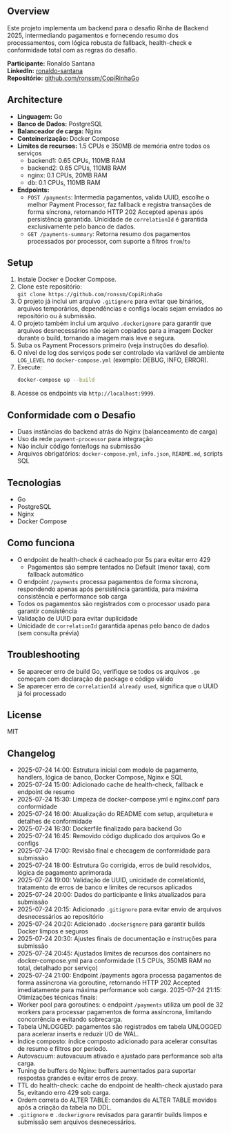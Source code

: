 ## Overview

Este projeto implementa um backend para o desafio Rinha de Backend 2025, intermediando pagamentos e fornecendo resumo dos processamentos, com lógica robusta de fallback, health-check e conformidade total com as regras do desafio.

**Participante:** Ronaldo Santana  
**LinkedIn:** [ronaldo-santana](https://www.linkedin.com/in/ronaldo-santana/)  
**Repositório:** [github.com/ronssm/CopiRinhaGo](https://github.com/ronssm/CopiRinhaGo)

## Architecture

- **Linguagem:** Go
- **Banco de Dados:** PostgreSQL
- **Balanceador de carga:** Nginx
- **Conteinerização:** Docker Compose
- **Limites de recursos:** 1.5 CPUs e 350MB de memória entre todos os serviços
  - backend1: 0.65 CPUs, 110MB RAM
  - backend2: 0.65 CPUs, 110MB RAM
  - nginx: 0.1 CPUs, 20MB RAM
  - db: 0.1 CPUs, 110MB RAM
- **Endpoints:**
  - `POST /payments`: Intermedia pagamentos, valida UUID, escolhe o melhor Payment Processor, faz fallback e registra transações de forma síncrona, retornando HTTP 202 Accepted apenas após persistência garantida. Unicidade de `correlationId` é garantida exclusivamente pelo banco de dados.
  - `GET /payments-summary`: Retorna resumo dos pagamentos processados por processor, com suporte a filtros `from`/`to`

## Setup

1. Instale Docker e Docker Compose.
2. Clone este repositório:  
   `git clone https://github.com/ronssm/CopiRinhaGo`
3. O projeto já inclui um arquivo `.gitignore` para evitar que binários, arquivos temporários, dependências e configs locais sejam enviados ao repositório ou à submissão.
4. O projeto também inclui um arquivo `.dockerignore` para garantir que arquivos desnecessários não sejam copiados para a imagem Docker durante o build, tornando a imagem mais leve e segura.
5. Suba os Payment Processors primeiro (veja instruções do desafio).
6. O nível de log dos serviços pode ser controlado via variável de ambiente `LOG_LEVEL` no `docker-compose.yml` (exemplo: DEBUG, INFO, ERROR).
7. Execute:
   ```sh
   docker-compose up --build
   ```
8. Acesse os endpoints via `http://localhost:9999`.

## Conformidade com o Desafio

- Duas instâncias do backend atrás do Nginx (balanceamento de carga)
- Uso da rede `payment-processor` para integração
- Não incluir código fonte/logs na submissão
- Arquivos obrigatórios: `docker-compose.yml`, `info.json`, `README.md`, scripts SQL

## Tecnologias

- Go
- PostgreSQL
- Nginx
- Docker Compose

## Como funciona

- O endpoint de health-check é cacheado por 5s para evitar erro 429
  - Pagamentos são sempre tentados no Default (menor taxa), com fallback automático
- O endpoint `/payments` processa pagamentos de forma síncrona, respondendo apenas após persistência garantida, para máxima consistência e performance sob carga
- Todos os pagamentos são registrados com o processor usado para garantir consistência
- Validação de UUID para evitar duplicidade
- Unicidade de `correlationId` garantida apenas pelo banco de dados (sem consulta prévia)

## Troubleshooting

- Se aparecer erro de build Go, verifique se todos os arquivos `.go` começam com declaração de package e código válido
- Se aparecer erro de `correlationId already used`, significa que o UUID já foi processado

## License

MIT

## Changelog

- 2025-07-24 14:00: Estrutura inicial com modelo de pagamento, handlers, lógica de banco, Docker Compose, Nginx e SQL
- 2025-07-24 15:00: Adicionado cache de health-check, fallback e endpoint de resumo
- 2025-07-24 15:30: Limpeza de docker-compose.yml e nginx.conf para conformidade
- 2025-07-24 16:00: Atualização do README com setup, arquitetura e detalhes de conformidade
- 2025-07-24 16:30: Dockerfile finalizado para backend Go
- 2025-07-24 16:45: Removido código duplicado dos arquivos Go e configs
- 2025-07-24 17:00: Revisão final e checagem de conformidade para submissão
- 2025-07-24 18:00: Estrutura Go corrigida, erros de build resolvidos, lógica de pagamento aprimorada
- 2025-07-24 19:00: Validação de UUID, unicidade de correlationId, tratamento de erros de banco e limites de recursos aplicados
- 2025-07-24 20:00: Dados do participante e links atualizados para submissão
- 2025-07-24 20:15: Adicionado `.gitignore` para evitar envio de arquivos desnecessários ao repositório
- 2025-07-24 20:20: Adicionado `.dockerignore` para garantir builds Docker limpos e seguros
- 2025-07-24 20:30: Ajustes finais de documentação e instruções para submissão
- 2025-07-24 20:45: Ajustados limites de recursos dos containers no docker-compose.yml para conformidade (1.5 CPUs, 350MB RAM no total, detalhado por serviço)
- 2025-07-24 21:00: Endpoint /payments agora processa pagamentos de forma assíncrona via goroutine, retornando HTTP 202 Accepted imediatamente para máxima performance sob carga.
  2025-07-24 21:15: Otimizações técnicas finais:
- Worker pool para goroutines: o endpoint `/payments` utiliza um pool de 32 workers para processar pagamentos de forma assíncrona, limitando concorrência e evitando sobrecarga.
- Tabela UNLOGGED: pagamentos são registrados em tabela UNLOGGED para acelerar inserts e reduzir I/O de WAL.
- Índice composto: índice composto adicionado para acelerar consultas de resumo e filtros por período.
- Autovacuum: autovacuum ativado e ajustado para performance sob alta carga.
- Tuning de buffers do Nginx: buffers aumentados para suportar respostas grandes e evitar erros de proxy.
- TTL do health-check: cache do endpoint de health-check ajustado para 5s, evitando erro 429 sob carga.
- Ordem correta do ALTER TABLE: comandos de ALTER TABLE movidos após a criação da tabela no DDL.
- `.gitignore` e `.dockerignore` revisados para garantir builds limpos e submissão sem arquivos desnecessários.
